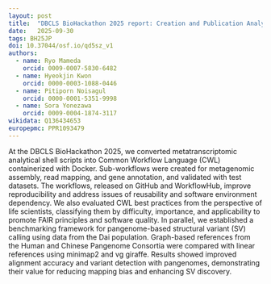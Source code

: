 ```yaml
---
layout: post
title:  "DBCLS BioHackathon 2025 report: Creation and Publication Analytical Workflow of Creators' Interests"
date:   2025-09-30
tags: BH25JP
doi: 10.37044/osf.io/qd5sz_v1
authors:
  - name: Ryo Mameda
    orcid: 0009-0007-5830-6482
  - name: Hyeokjin Kwon
    orcid: 0000-0003-1088-0446
  - name: Pitiporn Noisagul
    orcid: 0000-0001-5351-9998
  - name: Sora Yonezawa
    orcid: 0009-0004-1874-3117
wikidata: Q136434653
europepmc: PPR1093479
---
```


At the DBCLS BioHackathon 2025, we converted metatranscriptomic analytical shell scripts into Common Workflow Language (CWL) containerized
with Docker. Sub-workflows were created for metagenomic assembly, read mapping, and gene annotation, and validated with test datasets. The
workflows, released on GitHub and WorkflowHub, improve reproducibility and address issues of reusability and software environment dependency.
We also evaluated CWL best practices from the perspective of life scientists, classifying them by difficulty, importance, and applicability
to promote FAIR principles and software quality. In parallel, we established a benchmarking framework for pangenome-based structural variant
(SV) calling using data from the Dai population. Graph-based references from the Human and Chinese Pangenome Consortia were compared with
linear references using minimap2 and vg giraffe. Results showed improved alignment accuracy and variant detection with pangenomes,
demonstrating their value for reducing mapping bias and enhancing SV discovery.

